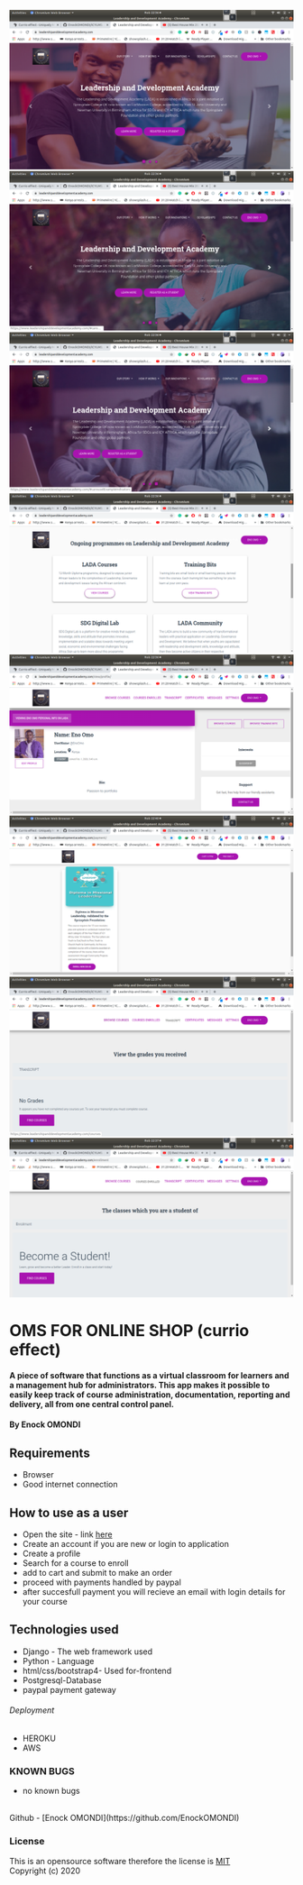 ![Landing page](1.png)
![Landing page 2](2.png)
![Landing page 3](3.png)
![Landing page 4](4.png)
![profile](5.png)
![course](8.png)
![page ](7.png)
![page ](6.png)
# OMS FOR ONLINE SHOP (currio effect)
#### A piece of software that functions as a virtual classroom for learners and a management hub for administrators. This app makes it possible to easily keep track of course administration, documentation, reporting and delivery, all from one central control panel.

#### By ****Enock OMONDI****

## Requirements
* Browser
* Good internet connection

## How to use as a user
* Open the site - link [here](https://www.leadershipanddevelopmentacademy.com/)
* Create an account if you are new or login to application
* Create a profile 
* Search for a course to enroll
* add to cart and submit to make an order
* proceed with payments handled by paypal
* after succesfull payment you will recieve an email with login details for your course

<!-- ## How to use as admin
* Open the site - link [here]()
* login to application
* Search for different orders made
* Click on desired Item order to process
*  -->


## Technologies used
* Django - The web framework used
* Python - Language
* html/css/bootstrap4- Used for-frontend
* Postgresql-Database
* paypal payment gateway


###### Deployment
* HEROKU
* AWS


### KNOWN BUGS
- no known bugs


<br>
Github - [Enock OMONDI](https://github.com/EnockOMONDI)

### License
This is an opensource software therefore the license is [MIT](https://choosealicense.com/licenses/mit/)
<br>
Copyright (c) 2020 